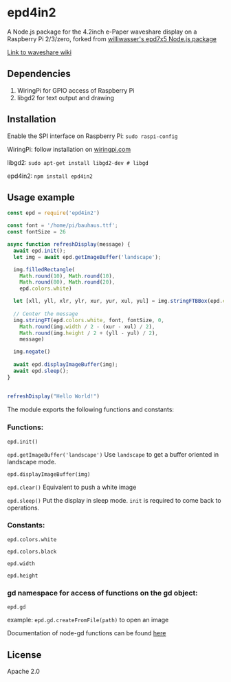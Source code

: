 # epd4in2

A Node.js package for the 4.2inch e-Paper waveshare display on a Raspberry Pi 2/3/zero, forked from [williwasser's epd7x5 Node.js package](https://github.com/williwasser/epd7x5)

[Link to waveshare wiki](https://www.waveshare.com/wiki/4.2inch_e-Paper_Module)

## Dependencies
1. WiringPi for GPIO access of Raspberry Pi
2. libgd2 for text output and drawing

## Installation
Enable the SPI interface on Raspberry Pi: `sudo raspi-config`

WiringPi: follow installation on [wiringpi.com](http://wiringpi.com/download-and-install/)

libgd2: `sudo apt-get install libgd2-dev # libgd`

epd4in2: `npm install epd4in2`


## Usage example

```javascript
const epd = require('epd4in2')

const font = '/home/pi/bauhaus.ttf';
const fontSize = 26

async function refreshDisplay(message) {
  await epd.init();
  let img = await epd.getImageBuffer('landscape');

  img.filledRectangle(
    Math.round(10), Math.round(10),
    Math.round(80), Math.round(20),
    epd.colors.white)

  let [xll, yll, xlr, ylr, xur, yur, xul, yul] = img.stringFTBBox(epd.colors.white, font, fontSize, 0, 0, 0, message)
 
  // Center the message
  img.stringFT(epd.colors.white, font, fontSize, 0,
    Math.round(img.width / 2 - (xur - xul) / 2),
    Math.round(img.height / 2 + (yll - yul) / 2),
    message)

  img.negate()
 
  await epd.displayImageBuffer(img);
  await epd.sleep();
}
 
 
refreshDisplay("Hello World!")

```

The module exports the following functions and constants:

### Functions:
`epd.init()`

`epd.getImageBuffer('landscape')`
 Use `landscape` to get a buffer oriented in landscape mode.

`epd.displayImageBuffer(img)`

`epd.clear()`
 Equivalent to push a white image

`epd.sleep()`
 Put the display in sleep mode. `init` is required to come back to operations.


### Constants:
`epd.colors.white`

`epd.colors.black`

`epd.width`

`epd.height`

### gd namespace for access of functions on the gd object:
`epd.gd`

example: `epd.gd.createFromFile(path)` to open an image

Documentation of node-gd functions can be found [here](https://y-a-v-a.github.io/node-gd/)

## License

Apache 2.0
